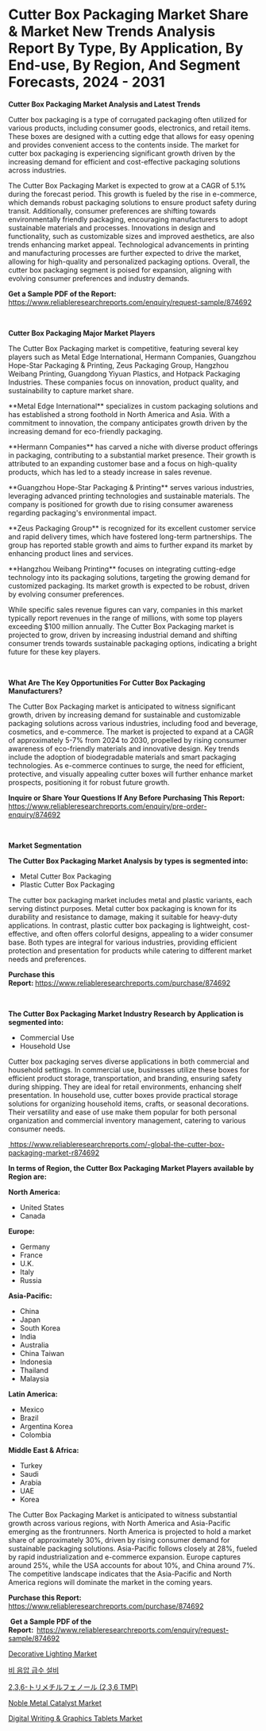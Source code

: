 <p><h1>Cutter Box Packaging Market Share & Market New Trends Analysis Report By Type, By Application, By End-use, By Region, And Segment Forecasts, 2024 - 2031</h1></p><p><strong>Cutter Box Packaging Market Analysis and Latest Trends</strong></p>
<p><p>Cutter box packaging is a type of corrugated packaging often utilized for various products, including consumer goods, electronics, and retail items. These boxes are designed with a cutting edge that allows for easy opening and provides convenient access to the contents inside. The market for cutter box packaging is experiencing significant growth driven by the increasing demand for efficient and cost-effective packaging solutions across industries.</p><p>The Cutter Box Packaging Market is expected to grow at a CAGR of 5.1% during the forecast period. This growth is fueled by the rise in e-commerce, which demands robust packaging solutions to ensure product safety during transit. Additionally, consumer preferences are shifting towards environmentally friendly packaging, encouraging manufacturers to adopt sustainable materials and processes. Innovations in design and functionality, such as customizable sizes and improved aesthetics, are also trends enhancing market appeal. Technological advancements in printing and manufacturing processes are further expected to drive the market, allowing for high-quality and personalized packaging options. Overall, the cutter box packaging segment is poised for expansion, aligning with evolving consumer preferences and industry demands.</p></p>
<p><strong>Get a Sample PDF of the Report:&nbsp;</strong> <a href="https://www.reliableresearchreports.com/enquiry/request-sample/874692">https://www.reliableresearchreports.com/enquiry/request-sample/874692</a></p>
<p>&nbsp;</p>
<p><strong>Cutter Box Packaging Major Market Players</strong></p>
<p><p>The Cutter Box Packaging market is competitive, featuring several key players such as Metal Edge International, Hermann Companies, Guangzhou Hope-Star Packaging & Printing, Zeus Packaging Group, Hangzhou Weibang Printing, Guangdong Yiyuan Plastics, and Hotpack Packaging Industries. These companies focus on innovation, product quality, and sustainability to capture market share.</p><p>**Metal Edge International** specializes in custom packaging solutions and has established a strong foothold in North America and Asia. With a commitment to innovation, the company anticipates growth driven by the increasing demand for eco-friendly packaging.</p><p>**Hermann Companies** has carved a niche with diverse product offerings in packaging, contributing to a substantial market presence. Their growth is attributed to an expanding customer base and a focus on high-quality products, which has led to a steady increase in sales revenue.</p><p>**Guangzhou Hope-Star Packaging & Printing** serves various industries, leveraging advanced printing technologies and sustainable materials. The company is positioned for growth due to rising consumer awareness regarding packaging's environmental impact.</p><p>**Zeus Packaging Group** is recognized for its excellent customer service and rapid delivery times, which have fostered long-term partnerships. The group has reported stable growth and aims to further expand its market by enhancing product lines and services.</p><p>**Hangzhou Weibang Printing** focuses on integrating cutting-edge technology into its packaging solutions, targeting the growing demand for customized packaging. Its market growth is expected to be robust, driven by evolving consumer preferences.</p><p>While specific sales revenue figures can vary, companies in this market typically report revenues in the range of millions, with some top players exceeding $100 million annually. The Cutter Box Packaging market is projected to grow, driven by increasing industrial demand and shifting consumer trends towards sustainable packaging options, indicating a bright future for these key players.</p></p>
<p>&nbsp;</p>
<p><strong>What Are The Key Opportunities For Cutter Box Packaging Manufacturers?</strong></p>
<p><p>The Cutter Box Packaging market is anticipated to witness significant growth, driven by increasing demand for sustainable and customizable packaging solutions across various industries, including food and beverage, cosmetics, and e-commerce. The market is projected to expand at a CAGR of approximately 5-7% from 2024 to 2030, propelled by rising consumer awareness of eco-friendly materials and innovative design. Key trends include the adoption of biodegradable materials and smart packaging technologies. As e-commerce continues to surge, the need for efficient, protective, and visually appealing cutter boxes will further enhance market prospects, positioning it for robust future growth.</p></p>
<p><strong>Inquire or Share Your Questions If Any Before Purchasing This Report:</strong> <a href="https://www.reliableresearchreports.com/enquiry/pre-order-enquiry/874692">https://www.reliableresearchreports.com/enquiry/pre-order-enquiry/874692</a></p>
<p>&nbsp;</p>
<p><strong>Market Segmentation</strong></p>
<p><strong>The Cutter Box Packaging Market Analysis by types is segmented into:</strong></p>
<p><ul><li>Metal Cutter Box Packaging</li><li>Plastic Cutter Box Packaging</li></ul></p>
<p><p>The cutter box packaging market includes metal and plastic variants, each serving distinct purposes. Metal cutter box packaging is known for its durability and resistance to damage, making it suitable for heavy-duty applications. In contrast, plastic cutter box packaging is lightweight, cost-effective, and often offers colorful designs, appealing to a wider consumer base. Both types are integral for various industries, providing efficient protection and presentation for products while catering to different market needs and preferences.</p></p>
<p><strong>Purchase this Report:&nbsp;</strong><a href="https://www.reliableresearchreports.com/purchase/874692">https://www.reliableresearchreports.com/purchase/874692</a></p>
<p>&nbsp;</p>
<p><strong>The Cutter Box Packaging Market Industry Research by Application is segmented into:</strong></p>
<p><ul><li>Commercial Use</li><li>Household Use</li></ul></p>
<p><p>Cutter box packaging serves diverse applications in both commercial and household settings. In commercial use, businesses utilize these boxes for efficient product storage, transportation, and branding, ensuring safety during shipping. They are ideal for retail environments, enhancing shelf presentation. In household use, cutter boxes provide practical storage solutions for organizing household items, crafts, or seasonal decorations. Their versatility and ease of use make them popular for both personal organization and commercial inventory management, catering to various consumer needs.</p></p>
<p><a href="https://www.reliableresearchreports.com/-global-the-cutter-box-packaging-market-r874692">&nbsp;https://www.reliableresearchreports.com/-global-the-cutter-box-packaging-market-r874692</a></p>
<p><strong>In terms of Region, the Cutter Box Packaging Market Players available by Region are:</strong></p>
<p>
    <p> <strong> North America: </strong>
        <ul>
            <li>United States</li>
            <li>Canada</li>
        </ul>
        </p> 
    <p> <strong> Europe: </strong>
        <ul>
            <li>Germany</li>
            <li>France</li>
            <li>U.K.</li>
            <li>Italy</li>
            <li>Russia</li>
        </ul>
        </p> 
    <p> <strong> Asia-Pacific: </strong>
        <ul>
            <li>China</li>
            <li>Japan</li>
            <li>South Korea</li>
            <li>India</li>
            <li>Australia</li>
            <li>China Taiwan</li>
            <li>Indonesia</li>
            <li>Thailand</li>
            <li>Malaysia</li>
        </ul>
        </p> 
    <p> <strong> Latin America: </strong>
        <ul>
            <li>Mexico</li>
            <li>Brazil</li>
            <li>Argentina Korea</li>
            <li>Colombia</li>
        </ul>
        </p> 
    <p> <strong> Middle East & Africa: </strong>
        <ul>
            <li>Turkey</li>
            <li>Saudi</li>
            <li>Arabia</li>
            <li>UAE</li>
            <li>Korea</li>
        </ul>
    </p>
    </p>
<p><p>The Cutter Box Packaging Market is anticipated to witness substantial growth across various regions, with North America and Asia-Pacific emerging as the frontrunners. North America is projected to hold a market share of approximately 30%, driven by rising consumer demand for sustainable packaging solutions. Asia-Pacific follows closely at 28%, fueled by rapid industrialization and e-commerce expansion. Europe captures around 25%, while the USA accounts for about 10%, and China around 7%. The competitive landscape indicates that the Asia-Pacific and North America regions will dominate the market in the coming years.</p></p>
<p><strong>Purchase this Report: </strong><a href="https://www.reliableresearchreports.com/purchase/874692">https://www.reliableresearchreports.com/purchase/874692</a></p>
<p>&nbsp;<strong>Get a Sample PDF of the Report:&nbsp;&nbsp;</strong><a href="https://www.reliableresearchreports.com/enquiry/request-sample/874692">https://www.reliableresearchreports.com/enquiry/request-sample/874692</a></p>
<p><strong></strong></p>
<p><p><a href="https://medium.com/@cristinaschiller2022/this-report-on-decorative-lighting-market-is-a-comprehensive-analysis-of-market-shares-17007aefd0c9">Decorative Lighting Market</a></p><p><a href="https://medium.com/@carlosdytouglas8907667/%EC%84%B8%EA%B3%84-non-negative-pressure-water-supply-equipment-market-%EC%9D%80-2024%EC%97%90%EC%84%9C-2031%EB%A1%9C-%EC%97%B0%ED%8F%89%EA%B7%A0-%EC%A6%9D%EA%B0%80%EC%9C%A8%EC%9D%84-%EB%B3%B4%EC%9D%BC-%EA%B2%83%EC%9C%BC%EB%A1%9C-%EC%98%88%EC%83%81%EB%90%A9%EB%8B%88%EB%8B%A4-364303fcf573">비 음압 급수 설비</a></p><p><a href="https://medium.com/@cleogerhold_78164/%E3%82%B0%E3%83%AD%E3%83%BC%E3%83%90%E3%83%AB2-3-6-%E3%83%88%E3%83%AA%E3%83%A1%E3%83%81%E3%83%AB%E3%83%95%E3%82%A7%E3%83%8E%E3%83%BC%E3%83%AB-2-3-6-tmp-%E5%B8%82%E5%A0%B4%E8%A6%8F%E6%A8%A1%E3%81%A8%E5%B8%82%E5%A0%B4%E5%8B%95%E5%90%91%E5%88%86%E6%9E%90-%E5%9C%B0%E5%9F%9F%E5%88%A5%E5%B1%95%E6%9C%9B-%E7%AB%B6%E4%BA%89%E6%88%A6%E7%95%A5%E3%81%AE%E4%BA%88%E6%B8%AC-2024%E5%B9%B4%E3%81%8B%E3%82%892031%E5%B9%B4%E3%81%BE%E3%81%A7-9cb3226d189c">2,3,6-トリメチルフェノール (2,3,6 TMP)</a></p><p><a href="https://issuu.com/reportprime-2/docs/noble-metal-catalyst-market-size-20_7bc66ad4f3ea74">Noble Metal Catalyst Market</a></p><p><a href="https://www.linkedin.com/pulse/digital-writing-graphics-tablets-market-global-regional-vqute?trackingId=u9IvYVcIR2m0Jjcyc%2F1qaQ%3D%3D">Digital Writing & Graphics Tablets Market</a></p></p>